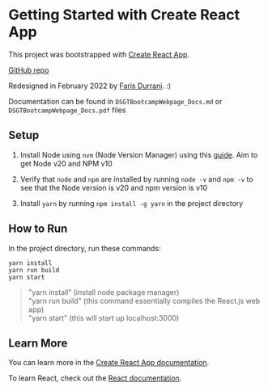 # Getting Started with Create React App

This project was bootstrapped with [Create React App](https://github.com/facebook/create-react-app).

[GitHub repo](https://github.com/karkir0003/DSGTBootcampWebpage/)

Redesigned in February 2022 by [Faris Durrani](https://github.com/farisdurrani/). :)

Documentation can be found in `DSGTBootcampWebpage_Docs.md` or `DSGTBootcampWebpage_Docs.pdf` files

## Setup
1. Install Node using `nvm` (Node Version Manager) using this [guide](https://www.freecodecamp.org/news/node-version-manager-nvm-install-guide/). Aim to get Node v20 and NPM v10

2. Verify that `node` and `npm` are installed by running `node -v` and `npm -v` to see that the Node version is v20 and npm version is v10

3. Install `yarn` by running `npm install -g yarn` in the project directory
 
## How to Run
In the project directory, run these commands:
```
yarn install
yarn run build
yarn start
```
>"yarn install" (install node package manager) <br/>
>"yarn run build" (this command essentially compiles the React.js web app) <br/>
>"yarn start" (this will start up localhost:3000)


## Learn More

You can learn more in the [Create React App documentation](https://facebook.github.io/create-react-app/docs/getting-started).

To learn React, check out the [React documentation](https://reactjs.org/).



